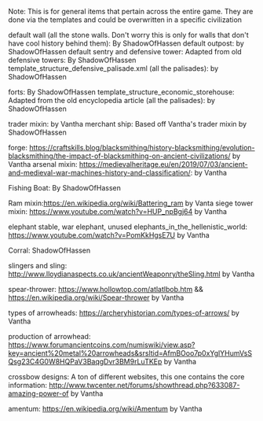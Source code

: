 Note: This is for general items that pertain across the entire game. They are done via the templates and could be overwritten in a specific civilization

default wall (all the stone walls. Don't worry this is only for walls that don't have cool history behind them): By ShadowOfHassen
default outpost: by ShadowOfHassen
default sentry and defensive tower: Adapted from old defensive towers: By ShadowOfHassen
template_structure_defensive_palisade.xml (all the palisades): by ShadowOfHassen

forts: By ShadowOfHassen
template_structure_economic_storehouse: Adapted from the old encyclopedia article (all the palisades): by ShadowOfHassen

trader mixin: by Vantha
merchant ship: Based off Vantha's trader mixin by ShadowOfHassen

forge: https://craftskills.blog/blacksmithing/history-blacksmithing/evolution-blacksmithing/the-impact-of-blacksmithing-on-ancient-civilizations/ by Vantha
arsenal mixin: https://medievalheritage.eu/en/2019/07/03/ancient-and-medieval-war-machines-history-and-classification/: by Vantha

Fishing Boat: By ShadowOfHassen

Ram mixin:https://en.wikipedia.org/wiki/Battering_ram by Vanta
siege tower mixin: https://www.youtube.com/watch?v=HUP_npBgj64 by Vantha

elephant stable, war elephant, unused elephants_in_the_hellenistic_world: https://www.youtube.com/watch?v=PomKkHgsE7U by Vantha

Corral: ShadowOfHassen

slingers and sling: http://www.lloydianaspects.co.uk/ancientWeaponry/theSling.html
by Vantha

spear-thrower: https://www.hollowtop.com/atlatlbob.htm && https://en.wikipedia.org/wiki/Spear-thrower by Vantha

types of arrowheads: https://archeryhistorian.com/types-of-arrows/ by Vantha

production of arrowhead: https://www.forumancientcoins.com/numiswiki/view.asp?key=ancient%20metal%20arrowheads&srsltid=AfmBOoo7p0xYglYHumVsSQsg23C4G0W8HQPaV3BaqgDvr3BM9rLuTKEp by Vantha

crossbow designs: A ton of different websites, this one contains the core information: http://www.twcenter.net/forums/showthread.php?633087-amazing-power-of by Vantha

amentum: https://en.wikipedia.org/wiki/Amentum by Vantha
